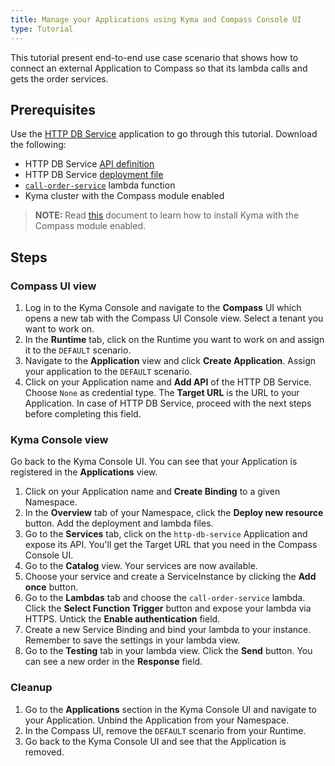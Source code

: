 ```yaml
---
title: Manage your Applications using Kyma and Compass Console UI
type: Tutorial
---
```


This tutorial present end-to-end use case scenario that shows how to connect an external Application to Compass so that its lambda calls and gets the order services.

## Prerequisites

Use the [HTTP DB Service](https://github.com/kyma-project/examples/tree/master/http-db-service) application to go through this tutorial. Download the following:
- HTTP DB Service [API definition](https://github.com/kyma-project/examples/blob/master/http-db-service/docs/api/api.yaml)
- HTTP DB Service [deployment file](https://github.com/kyma-project/examples/blob/master/http-db-service/deployment/deployment.yaml)
- [`call-order-service`](./assets/lambda.yaml) lambda function
- Kyma cluster with the Compass module enabled

>**NOTE:** Read [this](#installation-enable-compass-in-kyma-compass-as-a-central-management-plane) document to learn how to install Kyma with the Compass module enabled.

## Steps

### Compass UI view

1. Log in to the Kyma Console and navigate to the **Compass** UI which opens a new tab with the Compass UI Console view. Select a tenant you want to work on.
2. In the **Runtime** tab, click on the Runtime you want to work on and assign it to the `DEFAULT` scenario.
3. Navigate to the **Application** view and click **Create Application**. Assign your application to the `DEFAULT` scenario.
4. Click on your Application name and **Add API** of the HTTP DB Service. Choose `None` as credential type. The **Target URL** is the URL to your Application. In case of HTTP DB Service, proceed with the next steps before completing this field.


### Kyma Console view

Go back to the Kyma Console UI. You can see that your Application is registered in the **Applications** view.
1. Click on your Application name and **Create Binding** to a given Namespace.
2. In the **Overview** tab of your Namespace, click the **Deploy new resource** button. Add the deployment and lambda files.
3. Go to the **Services** tab, click on the `http-db-service` Application and expose its API. You'll get the Target URL that you need in the Compass Console UI.
4. Go to the **Catalog** view. Your services are now available.
5. Choose your service and create a ServiceInstance by clicking the **Add once** button.
6. Go to the **Lambdas** tab and choose the `call-order-service` lambda. Click the **Select Function Trigger** button and expose your lambda via HTTPS. Untick the **Enable authentication** field.
7. Create a new Service Binding and bind your lambda to your instance. Remember to save the settings in your lambda view.
8. Go to the **Testing** tab in your lambda view. Click the **Send** button. You can see a new order in the **Response** field.


### Cleanup

1. Go to the **Applications** section in the Kyma Console UI and navigate to your Application. Unbind the Application from your Namespace.
2. In the Compass UI, remove the `DEFAULT` scenario from your Runtime.
3. Go back to the Kyma Console UI and see that the Application is removed.
